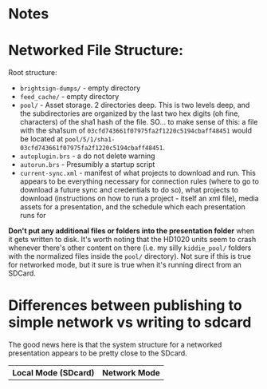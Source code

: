 Notes
=======




# Networked File Structure:
Root structure:
 - `brightsign-dumps/` - empty directory
 - `feed_cache/` - empty directory
 - `pool/` - Asset storage. 2 directories deep. This is two levels deep, and the subdirectories are organized by the last two hex digits (oh fine, characters) of the sha1 hash of the file. SO... to make sense of this: a file with the sha1sum of `03cfd743661f07975fa2f1220c5194cbaff48451` would be located at `pool/5/1/sha1-03cfd743661f07975fa2f1220c5194cbaff48451`.
- `autoplugin.brs` - a do not delete warning
- `autorun.brs` - Presumibly a startup script
- `current-sync.xml` - manifest of what projects to download and run. This appears to be everything necessary for connection rules (where to go to download a future sync and credentials to do so), what projects to download (instructions on how to run a project - itself an xml file), media assets for a presentation, and the schedule which each presentation runs for

**Don't put any additional files or folders into the presentation folder** when it gets written to disk. It's worth noting that the HD1020 units seem to crash whenever there's other content on there (i.e. my silly `kiddie_pool/` folders with the normalized files inside the `pool/` directory). Not sure if this is true for networked mode, but it sure is true when it's running direct from an SDCard.

# Differences between publishing to simple network vs writing to sdcard

The good news here is that the system structure for a networked presentation appears to be pretty close to the SDcard.

<table>
  <tr>
    <th>Local Mode (SDcard)</th>
    <th>Network Mode</th>
  </tr>
  <tr>
